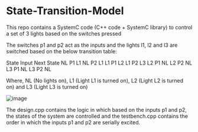 # State-Transition-Model
This repo contains a SystemC code (C++ code + SystemC library) to control a set of 3 lights based on the switches pressed

The switches p1 and p2 act as the inputs and the lights l1, l2 and l3 are switched based on the below transition table:

State	Input	Next State
NL	P1	L1
NL	P2	L1
L1	P1	L2
L1	P2	L3
L2	P1	NL
L2	P2	NL
L3	P1	NL
L3	P2	NL

Where, NL (No lights on), L1 (Light L1 is turned on),	L2 (Light L2 is turned on) and	L3 (Light L3 is turned on)

![image](https://github.com/anr2311/State-Transition-Model/assets/72514473/8c98a5b7-d46c-4733-87b1-e849764de58b)

The design.cpp contains the logic in which based on the inputs p1 and p2, the states of the system are controlled and the testbench.cpp contains the order in which the inputs p1 and p2 are serially excited.
